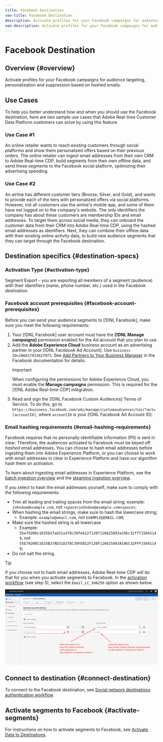 ```yaml
---
title: Facebook Destination
seo-title: Facebook Destination
description: Activate profiles for your Facebook campaigns for audience targeting, personalization and suppression based on hashed emails.
seo-description: Activate profiles for your Facebook campaigns for audience targeting, personalization and suppression based on hashed emails.
---
```


# Facebook Destination 

## Overview {#overview}

Activate profiles for your Facebook campaigns for audience targeting, personalization and suppression based on hashed emails.

## Use Cases

To help you better understand how and when you should use the Facebook destination, here are two sample use cases that Adobe Real-time Customer Data Platform customers can solve by using this feature.


### Use Case #1
An online retailer wants to reach existing customers through social platforms and show them personalized offers based on their previous orders. The online retailer can ingest email addresses from their own CRM to Adobe Real-time CDP, build segments from their own offline data, and send these segments to the Facebook social platform, optimizing their advertising spending.


### Use Case #2
An airline has different customer tiers (Bronze, Silver, and Gold), and wants to provide each of the tiers with personalized offers via social platforms. However, not all customers use the airline's mobile app, and some of them have not logged on to the company's website. The only identifiers the company has about these customers are membership IDs and email addresses.
To target them across social media, they can onboard the customer data from their CRM into Adobe Real-time CDP, using the hashed email addresses as identifiers.
Next, they can combine their offline data with their existing online activity data, to build new audience segments that they can target through the Facebook destination.

## Destination specifics {#destination-specs}

### Activation Type {#activation-type}

Segment Export - you are exporting all members of a segment (audience) with their identifiers (name, phone number, etc.) used in the Facebook destination.

### Facebook account prerequisites {#facebook-account-prerequisites}

Before you can send your audience segments to [!DNL Facebook], make sure you meet the following requirements:

1. Your [!DNL Facebook] user account must have the **[!DNL Manage campaigns]** permission enabled for the Ad account that you plan to use.
2. Add the **Adobe Experience Cloud** business account as an advertising partner in your [!DNL Facebook Ad Account]. Use `business ID=206617933627973`. See [Add Partners to Your Business Manager](https://www.facebook.com/business/help/1717412048538897) in the Facebook documentation for details.
    >[!IMPORTANT]
    > When configuring the permissions for Adobe Experience Cloud, you must enable the **Manage campaigns** permission. This is required for the [!DNL Adobe Real-time CDP] integration.
3. Read and sign the [!DNL Facebook Custom Audiences] Terms of Service. To do this, go to `https://business.facebook.com/ads/manage/customaudiences/tos/?act=[accountID]`, where `accountID` is your [!DNL Facebook Ad Account ID].

### Email hashing requirements {#email-hashing-requirements}

Facebook requires that no personally identifiable information (PII) is sent in clear. Therefore, the audiences activated to Facebook must be keyed off *hashed* email addresses. You can choose to hash email addresses before ingesting them into Adobe Experience Platform, or you can choose to work with email addresses in clear in Experience Platform and have our algorithm hash them on activation.

To learn about ingesting email addresses in Experience Platform, see the [batch ingestion overview](/help/ingestion/batch-ingestion/overview.md) and the [steaming ingestion overview](/help/ingestion/streaming-ingestion/overview.md).

If you select to hash the email addresses yourself, make sure to comply with the following requirements:

* Trim all leading and trailing spaces from the email string; example: `johndoe@example.com`, not `<space>johndoe@example.com<space>`;
* When hashing the email strings, make sure to hash the lowercase string;
  * Example: `example@email.com`, not `EXAMPLE@EMAIL.COM`;
* Make sure the hashed string is all lowercase
  * Example: `55e79200c1635b37ad31a378c39feb12f120f116625093a19bc32fff15041149`, not `55E79200C1635B37AD31A378C39FEB12F120F116625093A19bC32FFF15041149`;
* Do not salt the string.


>[!TIP]
>
>If you choose not to hash email addresses, Adobe Real-time CDP will do that for you when you activate segments to Facebook. In the [activation workflow](/help/rtcdp/destinations/activate-destinations.md#activate-data) (see step 5), select the `Email_LC_SHA256` option as shown below.


![Hashing on activation](/help/rtcdp/destinations/assets/identity-mapping.png)

## Connect to destination {#connect-destination}

To connect to the Facebook destination, see [Social network destinations authentication workflow](/help/rtcdp/destinations/social-network-destinations-workflow.md). 


## Activate segments to Facebook {#activate-segments}

For instructions on how to activate segments to Facebook, see [Activate Data to Destinations](/help/rtcdp/destinations/activate-destinations.md). 